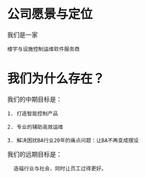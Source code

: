 
# 公司愿景与定位 #

我们是一家 
```
楼宇与设施控制运维软件服务商
```

# 我们为什么存在？ #

我们的中期目标是：

```
1. 打造智能控制产品

2. 专业的辅助高效运维

3. 解决困扰BA行业20年的痛点问题：让BA不再变成摆设
```

我们的远期目标是：

```
  造福行业与社会，同时让员工过得更好。

```